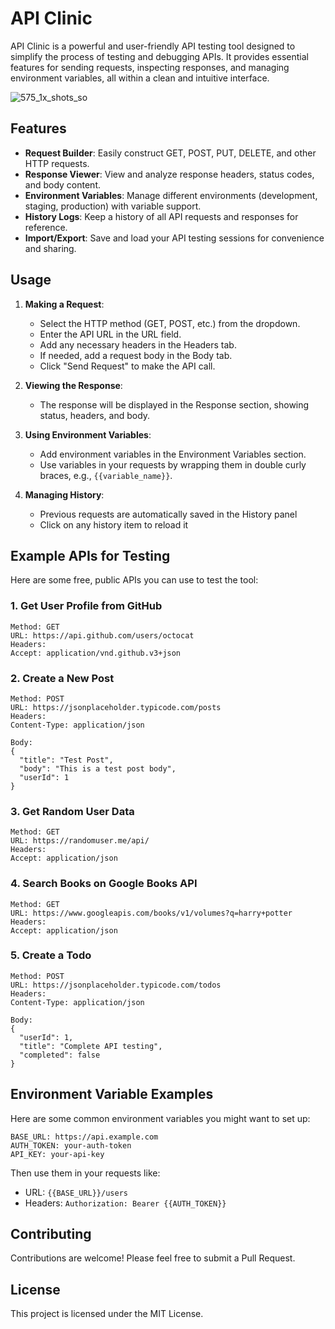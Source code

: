 # API Clinic
API Clinic is a powerful and user-friendly API testing tool designed to simplify the process of testing and debugging APIs. It provides essential features for sending requests, inspecting responses, and managing environment variables, all within a clean and intuitive interface.

![575_1x_shots_so](https://github.com/user-attachments/assets/4aaeab8c-24ad-45e5-b988-0051085dd774)

## Features

- **Request Builder**: Easily construct GET, POST, PUT, DELETE, and other HTTP requests.
- **Response Viewer**: View and analyze response headers, status codes, and body content.
- **Environment Variables**: Manage different environments (development, staging, production) with variable support.
- **History Logs**: Keep a history of all API requests and responses for reference.
- **Import/Export**: Save and load your API testing sessions for convenience and sharing.

## Usage

1. **Making a Request**:
   - Select the HTTP method (GET, POST, etc.) from the dropdown.
   - Enter the API URL in the URL field.
   - Add any necessary headers in the Headers tab.
   - If needed, add a request body in the Body tab.
   - Click "Send Request" to make the API call.

2. **Viewing the Response**:
   - The response will be displayed in the Response section, showing status, headers, and body.

3. **Using Environment Variables**:
   - Add environment variables in the Environment Variables section.
   - Use variables in your requests by wrapping them in double curly braces, e.g., `{{variable_name}}`.

4. **Managing History**:
   - Previous requests are automatically saved in the History panel
   - Click on any history item to reload it

## Example APIs for Testing

Here are some free, public APIs you can use to test the tool:

### 1. Get User Profile from GitHub
```
Method: GET
URL: https://api.github.com/users/octocat
Headers:
Accept: application/vnd.github.v3+json
```

### 2. Create a New Post
```
Method: POST
URL: https://jsonplaceholder.typicode.com/posts
Headers:
Content-Type: application/json

Body:
{
  "title": "Test Post",
  "body": "This is a test post body",
  "userId": 1
}
```

### 3. Get Random User Data
```
Method: GET
URL: https://randomuser.me/api/
Headers:
Accept: application/json
```

### 4. Search Books on Google Books API
```
Method: GET
URL: https://www.googleapis.com/books/v1/volumes?q=harry+potter
Headers:
Accept: application/json
```

### 5. Create a Todo
```
Method: POST
URL: https://jsonplaceholder.typicode.com/todos
Headers:
Content-Type: application/json

Body:
{
  "userId": 1,
  "title": "Complete API testing",
  "completed": false
}
```

## Environment Variable Examples

Here are some common environment variables you might want to set up:

```
BASE_URL: https://api.example.com
AUTH_TOKEN: your-auth-token
API_KEY: your-api-key
```

Then use them in your requests like:
- URL: `{{BASE_URL}}/users`
- Headers: `Authorization: Bearer {{AUTH_TOKEN}}`

## Contributing

Contributions are welcome! Please feel free to submit a Pull Request.

## License

This project is licensed under the MIT License.
